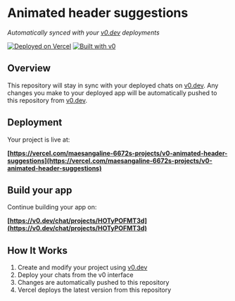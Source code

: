 # Animated header suggestions

*Automatically synced with your [v0.dev](https://v0.dev) deployments*

[![Deployed on Vercel](https://img.shields.io/badge/Deployed%20on-Vercel-black?style=for-the-badge&logo=vercel)](https://vercel.com/maesangaline-6672s-projects/v0-animated-header-suggestions)
[![Built with v0](https://img.shields.io/badge/Built%20with-v0.dev-black?style=for-the-badge)](https://v0.dev/chat/projects/HOTyPOFMT3d)

## Overview

This repository will stay in sync with your deployed chats on [v0.dev](https://v0.dev).
Any changes you make to your deployed app will be automatically pushed to this repository from [v0.dev](https://v0.dev).

## Deployment

Your project is live at:

**[https://vercel.com/maesangaline-6672s-projects/v0-animated-header-suggestions](https://vercel.com/maesangaline-6672s-projects/v0-animated-header-suggestions)**

## Build your app

Continue building your app on:

**[https://v0.dev/chat/projects/HOTyPOFMT3d](https://v0.dev/chat/projects/HOTyPOFMT3d)**

## How It Works

1. Create and modify your project using [v0.dev](https://v0.dev)
2. Deploy your chats from the v0 interface
3. Changes are automatically pushed to this repository
4. Vercel deploys the latest version from this repository